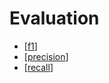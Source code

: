 # Evaluation

- [[f1]]
- [[precision]]
- [[recall]]

[//begin]: # "Autogenerated link references for markdown compatibility"
[f1]: f1.md "F1"
[precision]: precision.md "Precision"
[recall]: recall.md "Recall"
[//end]: # "Autogenerated link references"